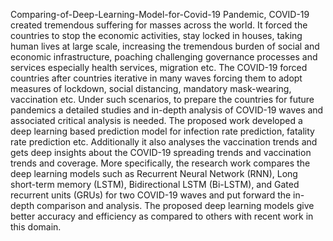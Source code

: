 Comparing-of-Deep-Learning-Model-for-Covid-19
Pandemic, COVID-19 created tremendous suffering for masses across the world. It forced the countries to stop the economic activities, stay locked in houses, taking human lives at large scale, increasing the tremendous burden of social and economic infrastructure, poaching challenging governance processes and services especially health services, migration etc. The COVID-19 forced countries after countries iterative in many waves forcing them to adopt measures of lockdown, social distancing, mandatory mask-wearing, vaccination etc. Under such scenarios, to prepare the countries for future pandemics a detailed studies and in-depth analysis of COVID-19 waves and associated critical analysis is needed. The proposed work developed a deep learning based prediction model for infection rate prediction, fatality rate prediction etc. Additionally it also analyses the vaccination trends and gets deep insights about the COVID-19 spreading trends and vaccination trends and coverage. More specifically, the research work compares the deep learning models such as Recurrent Neural Network (RNN), Long short-term memory (LSTM), Bidirectional LSTM (Bi-LSTM), and Gated recurrent units (GRUs) for two COVID-19 waves and put forward the in-depth comparison and analysis. The proposed deep learning models give better accuracy and efficiency as compared to others with recent work in this domain.
